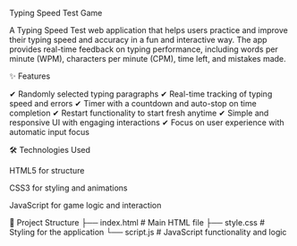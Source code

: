Typing Speed Test Game

A Typing Speed Test web application that helps users practice and improve their typing speed and accuracy in a fun and interactive way. The app provides real-time feedback on typing performance, including words per minute (WPM), characters per minute (CPM), time left, and mistakes made.

✨ Features

✔ Randomly selected typing paragraphs
✔ Real-time tracking of typing speed and errors
✔ Timer with a countdown and auto-stop on time completion
✔ Restart functionality to start fresh anytime
✔ Simple and responsive UI with engaging interactions
✔ Focus on user experience with automatic input focus

🛠️ Technologies Used

HTML5 for structure

CSS3 for styling and animations

JavaScript for game logic and interaction


📂 Project Structure
├── index.html      # Main HTML file
├── style.css       # Styling for the application
└── script.js       # JavaScript functionality and logic
